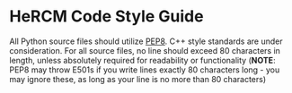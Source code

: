 # HeRCM Code Style Guide

All Python source files should utilize [PEP8](https://www.python.org/dev/peps/pep-0008/). C++ style standards are under consideration. For all source files, no line should exceed 80 characters in length, unless absolutely required for readability or functionality (**NOTE**: PEP8 may throw E501s if you write lines exactly 80 characters long - you may ignore these, as long as your line is no more than 80 characters)